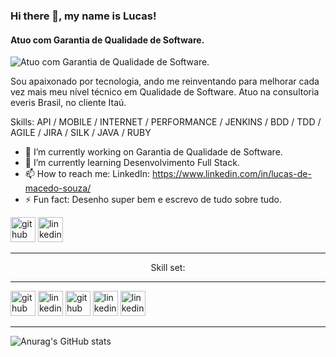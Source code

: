 ### Hi there 👋, my name is Lucas!
#### Atuo com Garantia de Qualidade de Software.
![Atuo com Garantia de Qualidade de Software.](https://repository-images.githubusercontent.com/278296523/56b51480-c607-11ea-9364-1833e8a27608)

Sou apaixonado por tecnologia, ando me reinventando para melhorar cada vez mais meu nível técnico em Qualidade de Software. Atuo na consultoria everis Brasil, no cliente Itaú. 

Skills: API / MOBILE / INTERNET / PERFORMANCE / JENKINS / BDD / TDD / AGILE / JIRA / SILK / JAVA / RUBY

- 🔭 I’m currently working on Garantia de Qualidade de Software.
- 🌱 I’m currently learning Desenvolvimento Full Stack.
- 📫 How to reach me: LinkedIn: https://www.linkedin.com/in/lucas-de-macedo-souza/ 
- ⚡ Fun fact: Desenho super bem e escrevo de tudo sobre tudo. 


[<img src='https://cdn.jsdelivr.net/npm/simple-icons@3.0.1/icons/github.svg' alt='github' height='40'>](https://github.com/LyncSoul)  [<img src='https://cdn.jsdelivr.net/npm/simple-icons@3.0.1/icons/linkedin.svg' alt='linkedin' height='40'>](https://www.linkedin.com/in/lucas-de-macedo-souza/) <HR>

<p style="text-align:center">Skill set: </p> <HR>

[<img src='https://raw.githubusercontent.com/dustin100/dustin100/master/assests/git-original.svg' alt='github' height='40'>](https://github.com/LyncSoul) [<img src='https://raw.githubusercontent.com/dustin100/dustin100/master/assests/html5-original.svg' alt='linkedin' height='40'>](https://www.linkedin.com/in/lucas-de-macedo-souza/) [<img src='https://raw.githubusercontent.com/dustin100/dustin100/master/assests/react-original.svg' alt='github' height='40'>](https://github.com/LyncSoul) [<img src='https://raw.githubusercontent.com/dustin100/dustin100/master/assests/visualstudio-plain.svg' alt='linkedin' height='40'>](https://www.linkedin.com/in/lucas-de-macedo-souza/) [<img src='https://raw.githubusercontent.com/dustin100/dustin100/master/assests/javascript-plain.svg' alt='linkedin' height='40'>](https://www.linkedin.com/in/lucas-de-macedo-souza/) <HR>

![Anurag's GitHub stats](https://github-readme-stats.vercel.app/api?username=LyncSoul&show_icons=true&theme=merko&hide=commits,contribs&show_icons=true)
